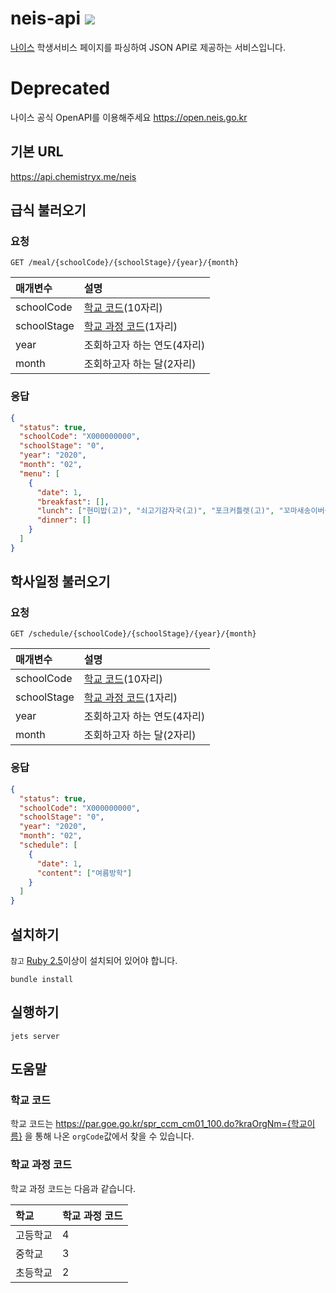# neis-api ![](https://github.com/ChemistryX/neis-api/workflows/deploy-prod/badge.svg)

[나이스](https://www.neis.go.kr/) 학생서비스 페이지를 파싱하여 JSON API로 제공하는 서비스입니다.

# Deprecated
나이스 공식 OpenAPI를 이용해주세요
https://open.neis.go.kr

## 기본 URL

https://api.chemistryx.me/neis

## 급식 불러오기

### 요청

`GET /meal/{schoolCode}/{schoolStage}/{year}/{month}`

| 매개변수    | 설명                                     |
| :---------- | :--------------------------------------- |
| schoolCode  | [학교 코드](#학교-코드)(10자리)          |
| schoolStage | [학교 과정 코드](#학교-과정-코드)(1자리) |
| year        | 조회하고자 하는 연도(4자리)              |
| month       | 조회하고자 하는 달(2자리)                |

### 응답

```json
{
  "status": true,
  "schoolCode": "X000000000",
  "schoolStage": "0",
  "year": "2020",
  "month": "02",
  "menu": [
    {
      "date": 1,
      "breakfast": [],
      "lunch": ["현미밥(고)", "쇠고기감자국(고)", "포크커틀렛(고)", "꼬마새송이버섯볶음", "야채쫄면무침(고)", "배추김치(고)", "된장소스(고)", "키위"],
      "dinner": []
    }
  ]
}
```

## 학사일정 불러오기

### 요청

`GET /schedule/{schoolCode}/{schoolStage}/{year}/{month}`

| 매개변수    | 설명                                     |
| :---------- | :--------------------------------------- |
| schoolCode  | [학교 코드](#학교-코드)(10자리)          |
| schoolStage | [학교 과정 코드](#학교-과정-코드)(1자리) |
| year        | 조회하고자 하는 연도(4자리)              |
| month       | 조회하고자 하는 달(2자리)                |

### 응답

```json
{
  "status": true,
  "schoolCode": "X000000000",
  "schoolStage": "0",
  "year": "2020",
  "month": "02",
  "schedule": [
    {
      "date": 1,
      "content": ["여름방학"]
    }
  ]
}
```

## 설치하기

`참고` [Ruby 2.5](https://www.ruby-lang.org)이상이 설치되어 있어야 합니다.

```
bundle install
```

## 실행하기

```
jets server
```

## 도움말

### 학교 코드

학교 코드는 https://par.goe.go.kr/spr_ccm_cm01_100.do?kraOrgNm={학교이름} 을 통해 나온 `orgCode`값에서 찾을 수 있습니다.

### 학교 과정 코드

학교 과정 코드는 다음과 같습니다.

| 학교     | 학교 과정 코드 |
| :------- | :------------- |
| 고등학교 | 4              |
| 중학교   | 3              |
| 초등학교 | 2              |
